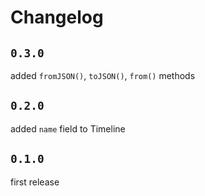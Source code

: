 # Changelog

## `0.3.0`

added `fromJSON()`, `toJSON()`, `from()` methods

## `0.2.0`

added `name` field to Timeline

## `0.1.0`

first release
